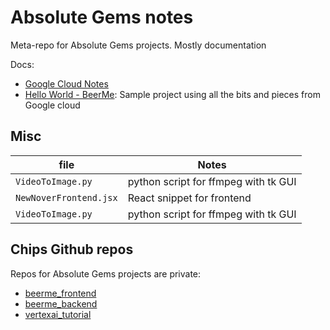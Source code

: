 # Absolute Gems notes

Meta-repo for Absolute Gems projects. Mostly documentation

Docs:
- [Google Cloud Notes](GoogleCloud.md)
- [Hello World - BeerMe](BeerMe.md): Sample project using all the bits and pieces from Google cloud

## Misc 

file | Notes
------------------|----------
`VideoToImage.py` | python script for ffmpeg with tk GUI
`NewNoverFrontend.jsx` | React snippet for frontend
`VideoToImage.py` | python script for ffmpeg with tk GUI 

## Chips Github repos

Repos for Absolute Gems projects are private:

- [beerme_frontend](https://github.com/cwebber314/beerme_frontend)
- [beerme_backend](https://github.com/cwebber314/beerme_backend)
- [vertexai_tutorial](https://github.com/cwebber314/vertexai_tutorial)
